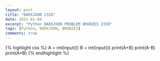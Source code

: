 ```yaml
---
layout: post
title: "BAEKJOON 2338"
date: 2021-01-04
excerpt: "Python BAEKJOON PROBLEM BRONZE5 2338"
tags: [Python, BAEKJOON, BRONZE5]
comments: true
---
```


{% highlight css %} 
A = int(input())
B = int(input())
print(A+B)
print(A-B)
print(A*B)
{% endhighlight %}